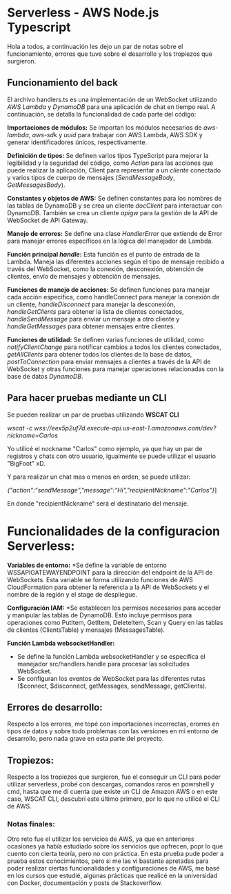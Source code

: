 # Serverless - AWS Node.js Typescript
Hola a todos, a continuación les dejo un par de notas sobre el funcionamiento, errores que tuve sobre el desarrollo y los tropiezos que surgieron.

## Funcionamiento del back
El archivo handlers.ts es una implementación de un WebSocket utilizando *AWS Lambda* y *DynamoDB* para una aplicación de chat en tiempo real. A continuación, se detalla la funcionalidad de cada parte del código:

**Importaciones de módulos:**
Se importan los módulos necesarios de *aws-lambda*, *aws-sd*k y *uuid* para trabajar con AWS Lambda, AWS SDK y generar identificadores únicos, respectivamente.

**Definición de tipos:**
Se definen varios tipos TypeScript para mejorar la legibilidad y la seguridad del código, como *Action* para las acciones que puede realizar la aplicación, Client para representar a un *cliente* conectado y varios tipos de cuerpo de mensajes (*SendMessageBody*, *GetMessagesBody*).

**Constantes y objetos de AWS:**
Se definen constantes para los nombres de las tablas de DynamoDB y se crea un cliente *docClient* para interactuar con DynamoDB. También se crea un cliente *apigw* para la gestión de la API de WebSocket de API Gateway.

**Manejo de errores:**
Se define una clase *HandlerError* que extiende de Error para manejar errores específicos en la lógica del manejador de Lambda.

**Función principal *handle*:**
Esta función es el punto de entrada de la Lambda. Maneja las diferentes acciones según el tipo de mensaje recibido a través del WebSocket, como la conexión, desconexión, obtención de clientes, envío de mensajes y obtención de mensajes.

**Funciones de manejo de acciones:**
Se definen funciones para manejar cada acción específica, como handleConnect para manejar la conexión de un cliente, *handleDisconnect* para manejar la desconexión, *handleGetClients* para obtener la lista de clientes conectados, *handleSendMessage* para enviar un mensaje a otro cliente y *handleGetMessages* para obtener mensajes entre clientes.

**Funciones de utilidad:**
Se definen varias funciones de utilidad, como *notifyClientChange* para notificar cambios a todos los clientes conectados, *getAllClients* para obtener todos los clientes de la base de datos, *postToConnection* para enviar mensajes a clientes a través de la API de WebSocket y otras funciones para manejar operaciones relacionadas con la base de datos *DynamoDB*.

## Para hacer pruebas mediante un CLI
Se pueden realizar un par de pruebas utilizando **WSCAT CLI**

*wscat -c wss://eex5p2uf7d.execute-api.us-east-1.amazonaws.com/dev?nickname=Carlos*

Yo utilicé el nockname "Carlos" como ejemplo, ya que hay un par de registros y chats con otro usuario, igualmente se puede utilizar el usuario "BigFoot" xD.

Y para realizar un chat mas o menos en orden, se puede utilizar:

*{"action":"sendMessage","message":"Hi","recipientNickname":"Carlos"}*]

En donde "recipientNickname" será el destinatario del mensaje.

# Funcionalidades de la configuracion Serverless:

**Variables de entorno:**
*Se define la variable de entorno WSSAPIGATEWAYENDPOINT para la dirección del endpoint de la API de WebSockets. Esta variable se forma utilizando funciones de AWS CloudFormation para obtener la referencia a la API de WebSockets y el nombre de la región y el stage de despliegue.

**Configuración IAM:**
*Se establecen los permisos necesarios para acceder y manipular las tablas de DynamoDB. Esto incluye permisos para operaciones como PutItem, GetItem, DeleteItem, Scan y Query en las tablas de clientes (ClientsTable) y mensajes (MessagesTable).

**Función Lambda websocketHandler:**
* Se define la función Lambda websocketHandler y se especifica el manejador src/handlers.handle para procesar las solicitudes WebSocket.
* Se configuran los eventos de WebSocket para las diferentes rutas ($connect, $disconnect, getMessages, sendMessage, getClients).

## Errores de desarrollo:
Respecto a los errores, me topé con importaciones incorrectas, erorres en tipos de datos y sobre todo problemas con las versiones en mi entorno de desarrollo, pero nada grave en esta parte del proyecto.

## Tropiezos:
Respecto a los tropiezos que surgieron, fue el conseguir un CLI para poder utilizar serverless, probé con descargas, comandos raros en powrshell y cmd, hasta que me di cuenta que existe un CLI de Amazon AWS o en este caso, WSCAT CLI, descubrí este último primero, por lo que no utilicé el CLI de AWS.

### Notas finales:
Otro reto fue el utilizar los servicios de AWS, ya que en anteriores ocasiones ya había estudiado sobre los servicios que opfrecen, popr lo que cuento con cierta teoría, pero no con práctica. En esta prueba pude poder a prueba estos conocimientos, pero si me las vi bastante apretadas para poder realizar ciertas funcionalidades y configuraciones de AWS, me basé en los cursos que estudié, algunas prácticas que realicé en la universidad con Docker, documentación y posts de Stackoverflow.
